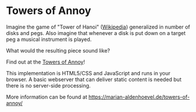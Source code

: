 # Towers of Annoy

Imagine the game of "Tower of Hanoi" ([Wikipedia](https://en.wikipedia.org/wiki/Tower_of_Hanoi)) generalized in number of disks and pegs. Also imagine that whenever a disk is put down on a target peg a musical instrument is played.

What would the resulting piece sound like?

Find out at the [Towers of Annoy](https://rawcdn.githack.com/MarianAldenhoevel/TowersOfAnnoy/3b043e1/index.html)!

This implementation is HTML5/CSS and JavaScript and runs in your browser. A basic webserver that can deliver static content is needed but there is no server-side processing.

More information can be found at https://marian-aldenhoevel.de/towers-of-annoy/

